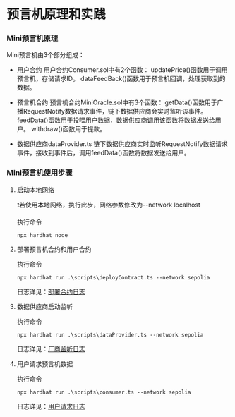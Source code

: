 # 预言机原理和实践

### Mini预言机原理

Mini预言机由3个部分组成：

- 用户合约
  用户合约Consumer.sol中有2个函数：
  updatePrice()函数用于调用预言机，存储请求ID。
  dataFeedBack()函数用于预言机回调，处理获取到的数据。

- 预言机合约
  预言机合约MiniOracle.sol中有3个函数：
  getData()函数用于广播RequestNotify数据请求事件，链下数据供应商会实时监听该事件。
  feedData()函数用于投喂用户数据，数据供应商调用该函数将数据发送给用户。
  withdraw()函数用于提款。

- 数据供应商dataProvider.ts
  链下数据供应商实时监听RequestNotify数据请求事件，接收到事件后，调用feedData()函数将数据发送给用户。

### Mini预言机使用步骤

1. 启动本地网络
  
   ❗若使用本地网络，执行此步，网络参数修改为--network localhost
   
   执行命令

    ```
    npx hardhat node
    ```

2. 部署预言机合约和用户合约
    
    执行命令
    ```
    npx hardhat run .\scripts\deployContract.ts --network sepolia
    ```

    日志详见：[部署合约日志](./docs/部署合约日志.md)


3. 数据供应商启动监听
    
    执行命令
    ```
    npx hardhat run .\scripts\dataProvider.ts --network sepolia
    ```

    日志详见：[厂商监听日志](./docs/厂商监听日志.md)    

4. 用户请求预言机数据
    
    执行命令
    ```
    npx hardhat run .\scripts\consumer.ts --network sepolia
    ```

    日志详见：[用户请求日志](./docs/用户请求日志.md)   
